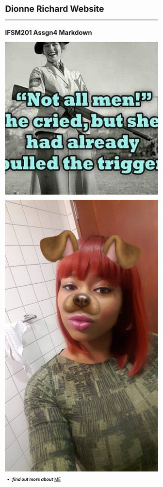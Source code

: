 # Dionne Richard Website

-------------------------

## IFSM201 Assgn4 Markdown

![](dionne1.png) 


![](dionne2.png)


+ ***find out more about*** [ME](bio)


